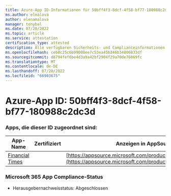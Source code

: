 ```yaml
---
title: Azure-App ID-Informationen für 50bff4f3-8dcf-4f58-bf77-180988c2dc3d
ms.author: elmalova
author: elenamalova
manager: tonybal
ms.date: 07/20/2022
ms.topic: article
ms.service: attestation
certification_type: attested
description: Alle verfügbaren Sicherheits- und Complianceinformationen für 50bff4f3-8dcf-4f58-bf77-180988c2dc3d.
ms.openlocfilehash: ceb8c25c6b99008ee7c53ea45b246b34806833df
ms.sourcegitcommit: d8794fef6be4d3a9a42bf2904f29a70de76069fc
ms.translationtype: MT
ms.contentlocale: de-DE
ms.lasthandoff: 07/20/2022
ms.locfileid: "66903675"
---
```

# <a name="azure-app-id-50bff4f3-8dcf-4f58-bf77-180988c2dc3d"></a>Azure-App ID: 50bff4f3-8dcf-4f58-bf77-180988c2dc3d


### <a name="apps-associated-with-this-id"></a>Apps, die dieser ID zugeordnet sind:
| **App-Name** | **Zertifiziert** | **Anzeigen in AppSource** |
|--------------|---------------|-----------------------|
| [Financial Times](../forward/WA200004054.md) |  | [https://appsource.microsoft.com/product/office/WA200004054](https://appsource.microsoft.com/product/office/WA200004054) |

### <a name="microsoft-365-app-compliance-status"></a>Microsoft 365 App Compliance-Status
- Herausgebernachweisstatus: Abgeschlossen
